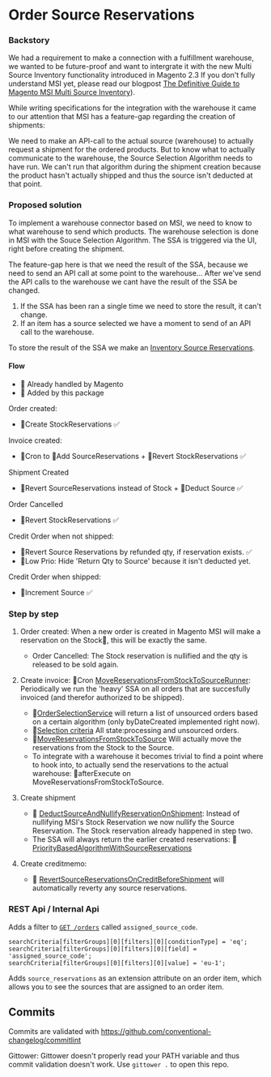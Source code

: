 # Order Source Reservations

### Backstory

We had a requirement to make a connection with a fulfillment warehouse, we
wanted to be future-proof and want to intergrate it with the new Multi Source
Inventory functionality introduced in Magento 2.3 If you don't fully understand
MSI yet, please read our blogpost
[The Definitive Guide to Magento MSI Multi Source Inventory](https://www.reachdigital.nl/en/blog/magento-msi-multi-source-inventory-features)).

While writing specifications for the integration with the warehouse it came to
our attention that MSI has a feature-gap regarding the creation of shipments:

We need to make an API-call to the actual source (warehouse) to actually request
a shipment for the ordered products. But to know what to actually communicate to
the warehouse, the Source Selection Algorithm needs to have run. We can't run
that algorithm during the shipment creation because the product hasn't actually
shipped and thus the source isn't deducted at that point.

### Proposed solution

To implement a warehouse connector based on MSI, we need to know to what
warehouse to send which products. The warehouse selection is done in MSI with
the Souce Selection Algorithm. The SSA is triggered via the UI, right before
creating the shipment.

The feature-gap here is that we need the result of the SSA, because we need to
send an API call at some point to the warehouse... After we've send the API
calls to the warehouse we cant have the result of the SSA be changed.

1. If the SSA has been ran a single time we need to store the result, it can't
   change.
2. If an item has a source selected we have a moment to send of an API call to
   the warehouse.

To store the result of the SSA we make an
[Inventory Source Reservations](https://github.com/ho-nl/magento2-ReachDigital_InventorySourceReservations).

#### Flow

- 🔸 Already handled by Magento
- 🔹 Added by this package

Order created:

- 🔸Create StockReservations ✅

Invoice created:

- 🔹Cron to 🔹Add SourceReservations + 🔹Revert StockReservations ✅

Shipment Created

- 🔹Revert SourceReservations instead of Stock + 🔸Deduct Source ✅

Order Cancelled

- 🔸Revert StockReservations ✅

Credit Order when not shipped:

- 🔹Revert Source Reservations by refunded qty, if reservation exists. ✅
- 🔹Low Prio: Hide 'Return Qty to Source' because it isn't deducted yet.

Credit Order when shipped:

- 🔸Increment Source ✅

### Step by step

1. Order created: When a new order is created in Magento MSI will make a
   reservation on the Stock🔸, this will be exactly the same.

   - Order Cancelled: The Stock reservation is nullified and the qty is released
     to be sold again.

2. Create invoice: 🔹Cron
   [MoveReservationsFromStockToSourceRunner](https://github.com/ho-nl/magento2-ReachDigital_InventoryOrderSourceReservations/blob/master/IOSReservations/Model/MoveReservationsFromStockToSourceRunner.php#L65-L78):
   Periodically we run the 'heavy' SSA on all orders that are succesfully
   invoiced (and therefor authorized to be shipped).

   - 🔹[OrderSelectionService](https://github.com/ho-nl/magento2-ReachDigital_InventoryOrderSourceReservations/blob/master/IOSReservationsPriorityApi/Api/OrderSelectionServiceInterface.php)
     will return a list of unsourced orders based on a certain algorithm (only
     byDateCreated implemented right now).
   - 🔹[Selection criteria](https://github.com/ho-nl/magento2-ReachDigital_InventoryOrderSourceReservations/blob/master/IOSReservationsPriority/Model/Algorithms/ByDateCreatedAlgorithm.php#L63-L65)
     All state:processing and unsourced orders.
   - 🔹[MoveReservationsFromStockToSource](https://github.com/ho-nl/magento2-ReachDigital_InventoryOrderSourceReservations/blob/master/IOSReservations/Model/MoveReservationsFromStockToSource.php)
     Will actually move the reservations from the Stock to the Source.
   - To integrate with a warehouse it becomes trivial to find a point where to
     hook into, to actually send the reservations to the actual warehouse:
     🔹afterExecute on MoveReservationsFromStockToSource.

3. Create shipment

   - 🔹
     [DeductSourceAndNullifyReservationOnShipment](https://github.com/ho-nl/magento2-ReachDigital_InventoryOrderSourceReservations/blob/master/IOSReservations/Plugin/MagentoInventoryShipping/DeductSourceAndNullifyReservationOnShipment.php#L103-L130):
     Instead of nullifying MSI's Stock Reservation we now nullify the Source
     Reservation. The Stock reservation already happened in step two.
   - The SSA will always return the earlier created reservations: 🔹
     [PriorityBasedAlgorithmWithSourceReservations](https://github.com/ho-nl/magento2-ReachDigital_InventoryOrderSourceReservations/blob/master/IOSReservations/Plugin/InventorySourceSelection/PriorityBasedAlgorithmWithSourceReservations.php#L101-L103)

4. Create creditmemo:
   - 🔹
     [RevertSourceReservationsOnCreditBeforeShipment](https://github.com/ho-nl/magento2-ReachDigital_InventoryOrderSourceReservations/blob/master/IOSReservations/Plugin/MagentoInventorySales/RevertSourceReservationsOnCreditBeforeShipment.php)
     will automatically reverty any source reservations.

### REST Api / Internal Api

Adds a filter to
[`GET /orders`](https://devdocs.magento.com/redoc/2.3/admin-rest-api.html#tag/orders)
called `assigned_source_code`.

```
searchCriteria[filterGroups][0][filters][0][conditionType] = 'eq';
searchCriteria[filterGroups][0][filters][0][field] = 'assigned_source_code';
searchCriteria[filterGroups][0][filters][0][value] = 'eu-1';
```

Adds `source_reservations` as an extension attribute on an order item, which
allows you to see the sources that are assigned to an order item.

## Commits

Commits are validated with https://github.com/conventional-changelog/commitlint

Gittower: Gittower doesn't properly read your PATH variable and thus commit
validation doesn't work. Use `gittower .` to open this repo.
